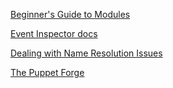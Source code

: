 [Beginner's Guide to Modules](https://docs.puppetlabs.com/guides/module_guides/bgtm.html "")

[Event Inspector docs](https://docs.puppetlabs.com/pe/latest/console_event-inspector.html "")

[Dealing with Name Resolution Issues](http://puppetlabs.com/blog/resolving-dns-issues.html "")

[The Puppet Forge](https://forge.puppetlabs.com/ "")